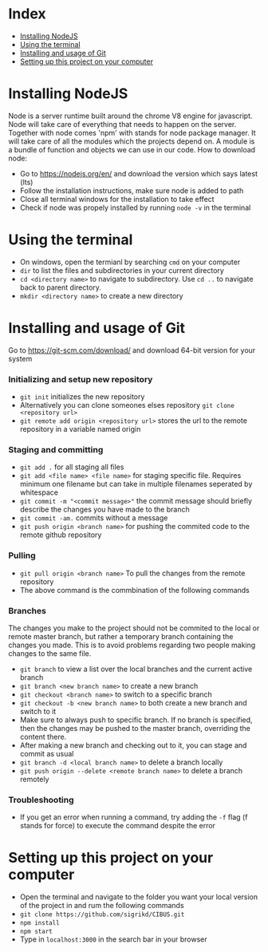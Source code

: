 
# Index
* [Installing NodeJS](#Installing-NodeJS)
* [Using the terminal](#Using-the-terminal)
* [Installing and usage of Git](#Installing-and-usage-of-Git)
* [Setting up this project on your computer](#Setting-u-pthis-project-on-your-computer)

# Installing NodeJS
Node is a server runtime built around the chrome V8 engine for javascript. Node will take care of everything that needs to happen on the server. Together with node comes 'npm' with stands for node package manager. It will take care of all the modules which the projects depend on. A module is a bundle of function and objects we can use in our code. 
How to download node:
* Go to https://nodejs.org/en/ and download the version which says latest (lts)
* Follow the installation instructions, make sure node is added to path
* Close all terminal windows for the installation to take effect
* Check if node was propely installed by running `node -v` in the terminal

# Using the terminal
* On windows, open the termianl by searching `cmd` on your computer
* `dir` to list the files and subdirectories in your current directory
* `cd <directory name>` to navigate to subdirectory. Use `cd ..` to navigate back to parent directory.
* `mkdir <directory name>` to create a new directory

# Installing and usage of Git
Go to https://git-scm.com/download/ and download 64-bit version for your system
### Initializing and setup new repository
* `git init` initializes the new repository
* Alternatively you can clone someones elses repository `git clone <repository url>`  
* `git remote add origin <repository url>` stores the url to the remote repository in a variable named origin

### Staging and committing
* `git add .`  for all staging all files
* `git add <file name> <file name>` for staging specific file. Requires minimum one filename but can take in multiple filenames seperated by whitespace
* `git commit -m "<commit message>"` the commit message should briefly describe the changes you have made to the branch
* `git commit -am.` commits without a message 
* `git push origin <branch name>` for pushing the commited code to the remote github repository

### Pulling 
* `git pull origin <branch name>` To pull the changes from the remote repository
* The above command is the commbination of the following commands


### Branches
The changes you make to the project should not be commited to the local or remote master branch, but rather a temporary branch containing the changes you made. This is to avoid problems regarding two people making changes to the same file.
* `git branch` to view a list over the local branches and the current active branch
* `git branch <new branch name>` to create a new branch 
* `git checkout <branch name>` to switch to a specific branch
* `git checkout -b <new branch name>` to both create a new branch and switch to it
* Make sure to always push to specific branch. If no branch is specified, then the changes may be pushed to the master branch, overriding the content there.
* After making a new branch and checking out to it, you can stage and commit as usual
* `git branch -d <local branch name>` to delete a branch locally
* `git push origin --delete <remote branch name>` to delete a branch remotely

### Troubleshooting
* If you get an error when running a command, try adding the `-f` flag (f stands for force) to execute the command despite the error

# Setting up this project on your computer
* Open the terminal and navigate to the folder you want your local version of the project in and rum the following commands
* `git clone https://github.com/sigrikd/CIBUS.git`
* `npm install`
* `npm start`
* Type in `localhost:3000` in the search bar in your browser




